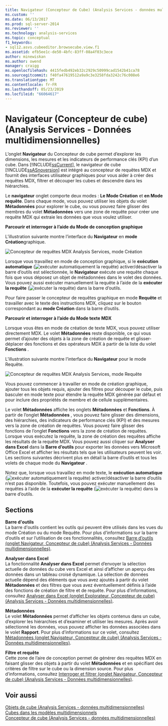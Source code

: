 ```yaml
---
title: Navigateur (Concepteur de Cube) (Analysis Services - données multidimensionnelles) | Microsoft Docs
ms.custom: ''
ms.date: 06/13/2017
ms.prod: sql-server-2014
ms.reviewer: ''
ms.technology: analysis-services
ms.topic: conceptual
f1_keywords:
- sql12.asvs.cubeeditor.browsecube.view.f1
ms.assetid: efb5ee1c-de50-4bfc-83ff-08a4f03c3ece
author: minewiskan
ms.author: owend
manager: craigg
ms.openlocfilehash: 4415fedb492eb32c2929c50999cad1542b41ca78
ms.sourcegitcommit: f40fa47619512a9a9c3e3258fda3242c76c008e6
ms.translationtype: MT
ms.contentlocale: fr-FR
ms.lasthandoff: 05/23/2019
ms.locfileid: "66064617"
---
```

# <a name="browser-cube-designer-analysis-services---multidimensional-data"></a>Navigateur (Concepteur de cube) (Analysis Services - Données multidimensionnelles)
  L’onglet **Navigateur** du Concepteur de cube permet d’explorer les dimensions, les mesures et les indicateurs de performance clés (KPI) d’un cube. Dans [!INCLUDE[ssCurrent](../includes/sscurrent-md.md)], le navigateur de cube [!INCLUDE[ssASnoversion](../includes/ssasnoversion-md.md)] est intégré au concepteur de requêtes MDX et fournit des interfaces utilisateur graphiques pour vous aider à créer des requêtes MDX, filtrer et découper les cubes et descendre dans les hiérarchies.  
  
 Le **navigateur** onglet comporte deux modes : **Le Mode Création** et **en Mode requête**. Dans chaque mode, vous pouvez utiliser les objets du volet **Métadonnées** pour explorer le cube, ou vous pouvez faire glisser des membres du volet **Métadonnées** vers une zone de requête pour créer une requête MDX qui extraie les données que vous voulez utiliser.  
  
 **Parcourir et interroger à l’aide du Mode de conception graphique**  
  
 L’illustration suivante montre l’interface du **Navigateur** en **mode Création**graphique.  
  
 ![Concepteur de requêtes MDX Analysis Services, mode Création](media/rsqd-dsawas-mdx-designmode.gif "Concepteur de requêtes MDX Analysis Services, mode Création")  
  
 Lorsque vous travaillez en mode de conception graphique, si le **exécution automatique** (![exécuter automatiquement la requête](media/rsqdicon-autoexecute.gif "exécuter automatiquement la requête")) activer/désactiver la barre d’outils est sélectionnée, le **Navigateur** exécute une requête chaque fois que vous déposez un objet de métadonnées dans le volet des données. Vous pouvez aussi exécuter manuellement la requête à l’aide de la **exécuter la requête** (![exécuter la requête](media/rsqdicon-run.gif "exécuter la requête")) dans la barre d’outils.  
  
 Pour faire passer le concepteur de requêtes graphique en mode **Requête** et travailler avec le texte des instructions MDX, cliquez sur le bouton correspondant au **mode Création** dans la barre d’outils.  
  
 **Parcourir et interroger à l’aide du Mode texte MDX**  
  
 Lorsque vous êtes en mode de création de texte MDX, vous pouvez utiliser directement MDX. Le volet **Métadonnées** reste disponible, ce qui vous permet d’ajouter des objets à la zone de création de requête et glisser-déplacer des fonctions et des opérateurs MDX à partir de la liste du volet **Fonctions** .  
  
 L’illustration suivante montre l’interface du **Navigateur** pour le mode Requête.  
  
 ![Concepteur de requêtes MDX Analysis Services, mode Requête](media/rsqd-dsawas-mdx-querymode.gif "Concepteur de requêtes MDX Analysis Services, mode Requête")  
  
 Vous pouvez commencer à travailler en mode de création graphique, ajouter tous les objets requis, ajouter des filtres pour découper le cube, puis basculer en mode texte pour étendre la requête MDX générée par défaut et pour inclure des propriétés de membre et de cellule supplémentaires.  
  
 Le volet **Métadonnées** affiche les onglets **Métadonnées** et **Fonctions**. À partir de l’onglet **Métadonnées** , vous pouvez faire glisser des dimensions, des hiérarchies, des indicateurs de performance clés (KPI) et des mesures vers la zone de création de requêtes. Vous pouvez faire glisser des fonctions de l’onglet **Fonctions** vers la zone de création de requêtes. Lorsque vous exécutez la requête, la zone de création des requêtes affiche les résultats de la requête MDX. Vous pouvez aussi cliquer sur **Analyser dans Excel** dans la **Barre d’outils** pour exporter les données vers Microsoft Office Excel et afficher les résultats tels que les utilisateurs peuvent les voir. Les sections suivantes décrivent plus en détail la barre d’outils et tous les volets de chaque mode du **Navigateur** .  
  
 Notez que, lorsque vous travaillez en mode texte, le **exécution automatique** (![exécuter automatiquement la requête](media/rsqdicon-autoexecute.gif "exécuter automatiquement la requête")) activer/désactiver la barre d’outils n’est pas disponible. Toutefois, vous pouvez exécuter manuellement des requêtes à l’aide de la **exécuter la requête** (![exécuter la requête](media/rsqdicon-run.gif "exécuter la requête")) dans la barre d’outils.  
  
## <a name="sections"></a>Sections  
 **Barre d'outils**  
 La barre d'outils contient les outils qui peuvent être utilisés dans les vues du mode Création ou du mode Requête. Pour plus d’informations sur la barre d’outils et sur l’utilisation de ces fonctionnalités, consultez [Barre d’outils &#40;onglet Navigateur, Concepteur de cube&#41; &#40;Analysis Services - Données multidimensionnelles&#41;](toolbar-browser-tab-cube-designer-analysis-services-multidimensional-data.md).  
  
 **Analyser dans Excel**  
 La fonctionnalité **Analyser dans Excel** permet d’envoyer la sélection actuelle de données du cube vers Excel et ainsi d’afficher un aperçu des données dans un tableau croisé dynamique. La sélection de données actuelle dépend des éléments que vous avez ajoutés à partir du volet **Métadonnées** et des filtres que vous avez éventuellement définis à l’aide des fonctions de création de filtre et de requête. Pour plus d’informations, consultez [Analyser dans Excel &#40;onglet Explorateur, Concepteur de cube&#41; &#40;Analysis Services - Données multidimensionnelles&#41;](analyze-in-excel-browser-cube-designer-analysis-services-multidimensional-data.md).  
  
 **Métadonnées**  
 Le volet **Métadonnées** permet d’afficher les objets contenus dans un cube, d’explorer les hiérarchies et d’examiner et utiliser les mesures. Après avoir sélectionné les données, vous pouvez afficher les données associées dans le volet **Rapport**. Pour plus d’informations sur ce volet, consultez [Métadonnées &#40;onglet Navigateur, Concepteur de cube&#41; &#40;Analysis Services - Données multidimensionnelles&#41;](metadata-browser-tab-cube-designer-analysis-services-multidimensional-data.md).  
  
 **Filtre et requête**  
 Cette zone de l’aire de conception permet de générer des requêtes MDX en faisant glisser des objets à partir du volet **Métadonnées** et en spécifiant des critères de filtre sur le cube ou la dimension source. Pour plus d’informations, consultez [Interroger et filtrer &#40;onglet Navigateur, Concepteur de cube&#41; &#40;Analysis Services - Données multidimensionnelles&#41;](query-filter-browser-cube-designer-analysis-services-multidimensional-data.md).  
  
## <a name="see-also"></a>Voir aussi  
 [Objets de cube &#40;Analysis Services - données multidimensionnelles&#41;](multidimensional-models-olap-logical-cube-objects/cube-objects-analysis-services-multidimensional-data.md)   
 [Cubes dans les modèles multidimensionnels](multidimensional-models/cubes-in-multidimensional-models.md)   
 [Concepteur de cube &#40;Analysis Services - données multidimensionnelles&#41;](cube-designer-analysis-services-multidimensional-data.md)  
  
  

